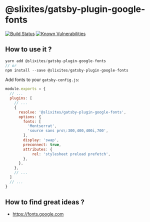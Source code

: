 # @slixites/gatsby-plugin-google-fonts
[![Build Status](https://travis-ci.org/slixites/gatsby-plugin-google-fonts.svg?branch=master)](https://travis-ci.org/slixites/gatsby-plugin-google-fonts) [![Known Vulnerabilities](https://snyk.io/test/github/slixites/gatsby-plugin-google-fonts/badge.svg)](https://snyk.io/test/github/slixites/gatsby-plugin-google-fonts)

## How to use it ?

```js
yarn add @slixites/gatsby-plugin-google-fonts
// or
npm install --save @slixites/gatsby-plugin-google-fonts
```

Add fonts to your `gatsby-config.js`:

```js
module.exports = {
  // ...
  plugins: [
    // ...
    {
      resolve: '@slixites/gatsby-plugin-google-fonts',
      options: {
        fonts: [
          'Montserrat',
          'source sans pro\:300,400,400i,700',
        ],
        display: 'swap',
        preconnect: true,
        attributes: {
            rel: 'stylesheet preload prefetch',
        },
      },
    },
    // ...
  ]
  // ...
}
```


## How to find great ideas ?

- https://fonts.google.com